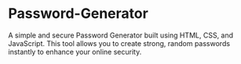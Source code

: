 # Password-Generator
A simple and secure Password Generator built using HTML, CSS, and JavaScript. This tool allows you to create strong, random passwords instantly to enhance your online security.

